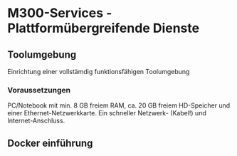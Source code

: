 # M300-Services - Plattformübergreifende Dienste

## Toolumgebung

Einrichtung einer vollstämdig funktionsfähigen Toolumgebung

### Voraussetzungen
PC/Notebook mit min. 8 GB freiem RAM, ca. 20 GB freiem HD-Speicher und einer Ethernet-Netzwerkkarte.
Ein schneller Netzwerk- (Kabel!) und Internet-Anschluss.

## Docker einführung
